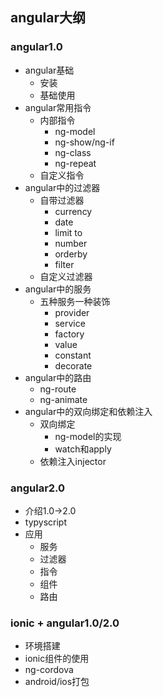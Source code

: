 ## angular大纲
### angular1.0
- angular基础
    - 安装
    - 基础使用
- angular常用指令
    - 内部指令
        - ng-model
        - ng-show/ng-if
        - ng-class
        - ng-repeat
    - 自定义指令
- angular中的过滤器
    - 自带过滤器
        - currency
        - date
        - limit to
        - number
        - orderby
        - filter
    - 自定义过滤器
- angular中的服务
    - 五种服务一种装饰
        - provider
        - service
        - factory
        - value
        - constant
        - decorate
- angular中的路由
    - ng-route
    - ng-animate
- angular中的双向绑定和依赖注入
    - 双向绑定
        - ng-model的实现
        - watch和apply
    - 依赖注入injector
    
### angular2.0
- 介绍1.0->2.0
- typyscript
- 应用
    - 服务
    - 过滤器
    - 指令
    - 组件
    - 路由
### ionic + angular1.0/2.0
- 环境搭建
- ionic组件的使用
- ng-cordova
- android/ios打包